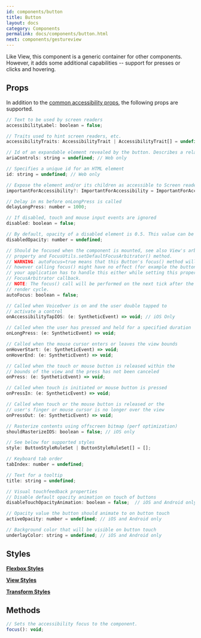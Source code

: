 ```yaml
---
id: components/button
title: Button
layout: docs
category: Components
permalink: docs/components/button.html
next: components/gestureview
---
```


Like View, this component is a generic container for other components. However, it adds some additional capabilities -- support for presses or clicks and hovering.

## Props
In addition to the [common accessibility props](/reactxp/docs/accessibility.html), the following props are supported.

``` javascript
// Text to be used by screen readers
accessibilityLabel: boolean = false;

// Traits used to hint screen readers, etc.
accessibilityTraits: AccessibilityTrait | AccessibilityTrait[] = undefined;

// Id of an expandable element revealed by the button. Describes a relation between button and element to screen reader.
ariaControls: string = undefined; // Web only

// Specifies a unique id for an HTML element
id: string = undefined; // Web only

// Expose the element and/or its children as accessible to Screen readers
importantForAccessibility?: ImportantForAccessibility = ImportantForAccessibility.Yes;

// Delay in ms before onLongPress is called
delayLongPress: number = 1000;

// If disabled, touch and mouse input events are ignored
disabled: boolean = false;

// By default, opacity of a disabled element is 0.5. This value can be overriden with this property
disabledOpacity: number = undefined;

// Should be focused when the component is mounted, see also View's arbitrateFocus
// property and FocusUtils.setDefaultFocusArbitrator() method.
// WARNING: autoFocus=true means that this Button's focus() method will be called,
// however calling focus() might have no effect (for example the button is disabled),
// your application has to handle this either while setting this property or in the
// FocusArbitrator callback.
// NOTE: The focus() call will be performed on the next tick after the current
// render cycle.
autoFocus: boolean = false;

// Called when VoiceOver is on and the user double tapped to
// activate a control
onAccessibilityTapIOS: (e: SyntheticEvent) => void; // iOS Only

// Called when the user has pressed and held for a specified duration
onLongPress: (e: SyntheticEvent) => void;

// Called when the mouse cursor enters or leaves the view bounds
onHoverStart: (e: SyntheticEvent) => void;
onHoverEnd: (e: SyntheticEvent) => void;

// Called when the touch or mouse button is released within the
// bounds of the view and the press has not been canceled
onPress: (e: SyntheticEvent) => void;

// Called when touch is initiated or mouse button is pressed
onPressIn: (e: SyntheticEvent) => void;

// Called when touch or the mouse button is released or the
// user's finger or mouse cursor is no longer over the view
onPressOut: (e: SyntheticEvent) => void;

// Rasterize contents using offscreen bitmap (perf optimization)
shouldRasterizeIOS: boolean = false; // iOS only

// See below for supported styles
style: ButtonStyleRuleSet | ButtonStyleRuleSet[] = [];

// Keyboard tab order
tabIndex: number = undefined;

// Text for a tooltip
title: string = undefined;

// Visual touchfeedback properties
// Disable default opacity animation on touch of buttons
disableTouchOpacityAnimation: boolean = false;  // iOS and Android only

// Opacity value the button should animate to on button touch
activeOpacity: number = undefined; // iOS and Android only

// Background color that will be visible on button touch
underlayColor: string = undefined; // iOS and Android only
```

## Styles

[**Flexbox Styles**](/reactxp/docs/styles.html#flexbox-style-attributes)

[**View Styles**](/reactxp/docs/styles.html#view-style-attributes)

[**Transform Styles**](/reactxp/docs/styles.html#transform-style-attributes)

## Methods
``` javascript
// Sets the accessibility focus to the component.
focus(): void;
```

